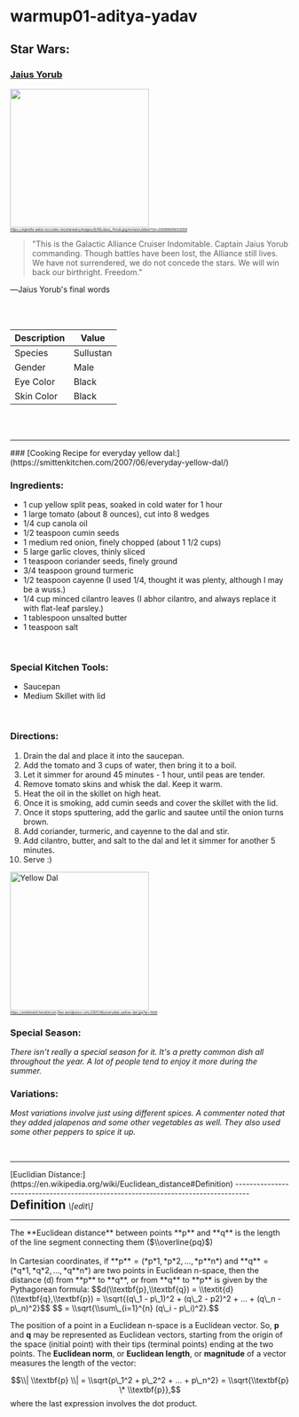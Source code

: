 warmup01-aditya-yadav
================

<style type="text/css">
.center {
  text-align: center;
}
.right {
  text-align: right;
}
</style>
Star Wars:
----------

### [Jaius Yorub](https://starwars.fandom.com/wiki/Jaius_Yorub)

<img src="https://vignette.wikia.nocookie.net/starwars/images/9/99/Jaius_Yorub.jpg/revision/latest?cb=20090609033059" width="250" /> <br> <h12 style="font-size:6px"><i><https://vignette.wikia.nocookie.net/starwars/images/9/99/Jaius_Yorub.jpg/revision/latest?cb=20090609033059></i></h12>

> "This is the Galactic Alliance Cruiser Indomitable. Captain Jaius Yorub commanding. Though battles have been lost, the Alliance still lives. We have not surrendered, we do not concede the stars. We will win back our birthright. Freedom."

―Jaius Yorub's final words

<br/> <br/>

| Description | Value     |
|-------------|-----------|
| Species     | Sullustan |
| Gender      | Male      |
| Eye Color   | Black     |
| Skin Color  | Black     |

<br/> <br/>
<hr>
### [Cooking Recipe for everyday yellow dal:](https://smittenkitchen.com/2007/06/everyday-yellow-dal/)

### Ingredients:

-   1 cup yellow split peas, soaked in cold water for 1 hour
-   1 large tomato (about 8 ounces), cut into 8 wedges
-   1/4 cup canola oil
-   1/2 teaspoon cumin seeds
-   1 medium red onion, finely chopped (about 1 1/2 cups)
-   5 large garlic cloves, thinly sliced
-   1 teaspoon coriander seeds, finely ground
-   3/4 teaspoon ground turmeric
-   1/2 teaspoon cayenne (I used 1/4, thought it was plenty, although I may be a wuss.)
-   1/4 cup minced cilantro leaves (I abhor cilantro, and always replace it with flat-leaf parsley.)
-   1 tablespoon unsalted butter
-   1 teaspoon salt

<br />

### Special Kitchen Tools:

-   Saucepan
-   Medium Skillet with lid

<br />

### Directions:

1.  Drain the dal and place it into the saucepan.
2.  Add the tomato and 3 cups of water, then bring it to a boil.
3.  Let it simmer for around 45 minutes - 1 hour, until peas are tender.
4.  Remove tomato skins and whisk the dal. Keep it warm.
5.  Heat the oil in the skillet on high heat.
6.  Once it is smoking, add cumin seeds and cover the skillet with the lid.
7.  Once it stops sputtering, add the garlic and sautee until the onion turns brown.
8.  Add coriander, turmeric, and cayenne to the dal and stir.
9.  Add cilantro, butter, and salt to the dal and let it simmer for another 5 minutes.
10. Serve :)

<img src="https://smittenkitchendotcom.files.wordpress.com/2007/06/everyday-yellow-dal.jpg?w=1500" alt="Yellow Dal" width="250" /> <br> <h12 style="font-size:6px"><i><https://smittenkitchendotcom.files.wordpress.com/2007/06/everyday-yellow-dal.jpg?w=1500></i></h12>

### Special Season:

*There isn't really a special season for it. It's a pretty common dish all throughout the year. A lot of people tend to enjoy it more during the summer.*

### Variations:

*Most variations involve just using different spices. A commenter noted that they added jalapenos and some other vegetables as well. They also used some other peppers to spice it up.*

<br />
<hr>
[Euclidian Distance:](https://en.wikipedia.org/wiki/Euclidean_distance#Definition)
----------------------------------------------------------------------------------

<br>
<h2 style="display:inline;">
Definition
</h2>
<h6 style="display:inline;">
\[edit\]
</h6>
<hr>
The **Euclidean distance** between points **p** and **q** is the length of the line segment connecting them ($\\overline{pq}$) <br> <br> In Cartesian coordinates, if **p** = (*p*1, *p*2, ..., *p**n*) and **q** = (*q*1, *q*2, ..., *q**n*) are two points in Euclidean n-space, then the distance (d) from **p** to **q**, or from **q** to **p** is given by the Pythagorean formula:
$$d(\\textbf{p},\\textbf{q}) = \\textit{d}(\\textbf{q},\\textbf{p}) = \\sqrt{(q\_1 - p\_1)^2 + (q\_2 - p2)^2 + ... + (q\_n - p\_n)^2}$$
$$ = \\sqrt{\\sum\_{i=1}^{n} (q\_i - p\_i)^2}.$$

The position of a point in a Euclidean n-space is a Euclidean vector. So, **p** and **q** may be represented as Euclidean vectors, starting from the origin of the space (initial point) with their tips (terminal points) ending at the two points. The **Euclidean norm**, or **Euclidean length**, or **magnitude** of a vector measures the length of the vector:

$$\\| \\textbf{p} \\| = \\sqrt{p\_1^2 + p\_2^2 + ... + p\_n^2} = \\sqrt{\\textbf{p} \* \\textbf{p}},$$
 where the last expression involves the dot product.
